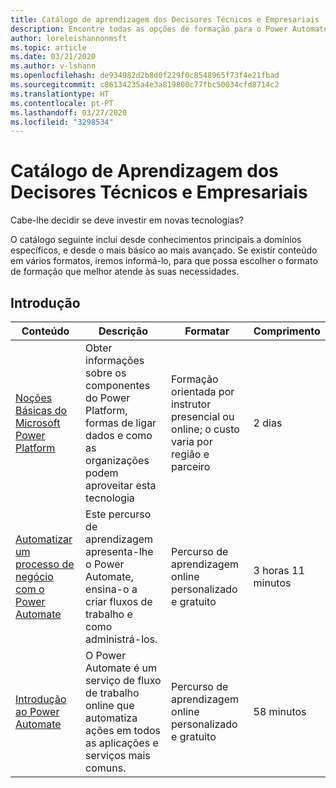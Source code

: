 ```yaml
---
title: Catálogo de aprendizagem dos Decisores Técnicos e Empresariais
description: Encontre todas as opções de formação para o Power Automate
author: loreleishannonmsft
ms.topic: article
ms.date: 03/21/2020
ms.author: v-lshann
ms.openlocfilehash: de934982d2b8d0f229f0c8548965f73f4e21fbad
ms.sourcegitcommit: c86134235a4e3a819800c77fbc50034cfd8714c2
ms.translationtype: HT
ms.contentlocale: pt-PT
ms.lasthandoff: 03/27/2020
ms.locfileid: "3298534"
---
```

# <a name="business-and-technical-decision-makers-learning-catalog"></a>Catálogo de Aprendizagem dos Decisores Técnicos e Empresariais

Cabe-lhe decidir se deve investir em novas tecnologias? 

O catálogo seguinte inclui desde conhecimentos principais a domínios específicos, e desde o mais básico ao mais avançado. Se existir conteúdo em vários formatos, iremos informá-lo, para que possa escolher o formato de formação que melhor atende às suas necessidades. 

## <a name="get-started"></a>Introdução<a name="get-started"></a>
|Conteúdo  |Descrição | Formatar  | Comprimento   |
|-----------------------------------------------------------------------------------------------------------------------------|------------------------------------------------------------------------------------------------------------------------|--------------------------------------------------------------------------------|--------------------|
| [Noções Básicas do Microsoft Power Platform](https://docs.microsoft.com/learn/certifications/courses/pl-900t00)                  | Obter informações sobre os componentes do Power Platform, formas de ligar dados e como as organizações podem aproveitar esta tecnologia | Formação orientada por instrutor presencial ou online; o custo varia por região e parceiro | 2 dias             |
| [Automatizar um processo de negócio com o Power Automate](https://docs.microsoft.com/learn/paths/automate-process-power-automate/) | Este percurso de aprendizagem apresenta-lhe o Power Automate, ensina-o a criar fluxos de trabalho e como administrá-los.  | Percurso de aprendizagem online personalizado e gratuito                                          | 3 horas 11 minutos |
| [Introdução ao Power Automate](https://docs.microsoft.com/learn/modules/get-started-flows/)                              | O Power Automate é um serviço de fluxo de trabalho online que automatiza ações em todos as aplicações e serviços mais comuns.          | Percurso de aprendizagem online personalizado e gratuito                                          | 58 minutos         |